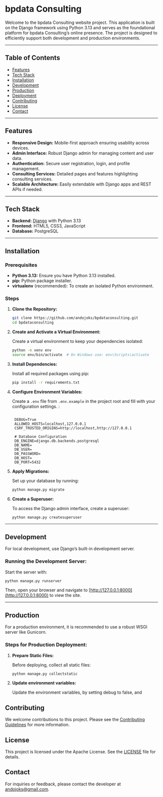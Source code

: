 # bpdata Consulting

Welcome to the bpdata Consulting website project. This application is built on the Django framework using Python 3.13 and serves as the foundational platform for bpdata Consulting’s online presence. The project is designed to efficiently support both development and production environments.

---

## Table of Contents

- [Features](#features)
- [Tech Stack](#tech-stack)
- [Installation](#installation)
- [Development](#development)
- [Production](#production)
- [Deployment](#deployment)
- [Contributing](#contributing)
- [License](#license)
- [Contact](#contact)

---

## Features

- **Responsive Design:** Mobile-first approach ensuring usability across devices.
- **Admin Interface:** Robust Django admin for managing content and user data.
- **Authentication:** Secure user registration, login, and profile management.
- **Consulting Services:** Detailed pages and features highlighting consulting services.
- **Scalable Architecture:** Easily extendable with Django apps and REST APIs if needed.

---

## Tech Stack

- **Backend:** [Django](https://www.djangoproject.com/) with Python 3.13
- **Frontend:** HTML5, CSS3, JavaScript
- **Database:** PostgreSQL

---

## Installation

### Prerequisites

- **Python 3.13:** Ensure you have Python 3.13 installed.
- **pip:** Python package installer.
- **virtualenv** (recommended): To create an isolated Python environment.

### Steps

1. **Clone the Repository:**

   ```bash
   git clone https://github.com/andojoks/bpdataconsulting.git
   cd bpdataconsulting
   ```

2. **Create and Activate a Virtual Environment:**

   Create a virtual environment to keep your dependencies isolated:

   ```bash
   python -m venv env
   source env/bin/activate  # On Windows use: env\Scripts\activate
   ```

3. **Install Dependencies:**

   Install all required packages using pip:

   ```bash
   pip install -r requirements.txt
   ```

4. **Configure Environment Variables:**

   Create a `.env` file from `.env.example` in the project root and fill with your configuration settings. :

   ```env

    DEBUG=True
    ALLOWED_HOSTS=localhost,127.0.0.1
    CSRF_TRUSTED_ORIGINS=http://localhost,http://127.0.0.1

    # Database Configuration
    DB_ENGINE=django.db.backends.postgresql
    DB_NAME=
    DB_USER=
    DB_PASSWORD=
    DB_HOST=
    DB_PORT=5432
   ```

5. **Apply Migrations:**

   Set up your database by running:

   ```bash
   python manage.py migrate
   ```

6. **Create a Superuser:**

   To access the Django admin interface, create a superuser:

   ```bash
   python manage.py createsuperuser
   ```

---

## Development

For local development, use Django’s built-in development server.

### Running the Development Server:

Start the server with:

```bash
python manage.py runserver
```

Then, open your browser and navigate to [http://127.0.0.1:8000](http://127.0.0.1:8000) to view the site.

---

## Production

For a production environment, it is recommended to use a robust WSGI server like Gunicorn.

### Steps for Production Deployment:

1. **Prepare Static Files:**

   Before deploying, collect all static files:

   ```bash
   python manage.py collectstatic
   ```

2. **Update environment variables:**
  
   Update the environment variables, by setting debug to false, and

## Contributing

We welcome contributions to this project. Please see the [Contributing Guidelines](CONTRIBUTING.md) for more information.

## License

This project is licensed under the Apache License. See the [LICENSE](LICENSE) file for details.

## Contact

For inquiries or feedback, please contact the developer at [andojoks@gmail.com](mailto:andojoks@gmail.com).